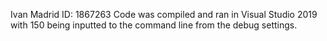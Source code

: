 Ivan Madrid ID: 1867263
Code was compiled and ran in Visual Studio 2019 with 150 being inputted to the command line from the debug settings.
